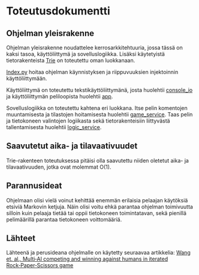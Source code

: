 # Toteutusdokumentti

## Ohjelman yleisrakenne

Ohjelman yleisrakenne noudattelee kerrosarkkitehtuuria, jossa tässä on kaksi tasoa, käyttöliittymä ja sovelluslogiikka. Lisäksi käytetyistä tietorakenteista [Trie](https://github.com/hhautajarvi/kps-tekoaly/blob/main/src/datastructures/trie.py) on toteutettu oman luokkanaan.

[Index.py](https://github.com/hhautajarvi/kps-tekoaly/blob/main/src/index.py) hoitaa ohjelman käynnistyksen ja riippuvuuksien injektoinnin käyttöliittymään.

Käyttöliittymä on toteutettu tekstikäyttöliittymänä, josta huolehtii [console_io](https://github.com/hhautajarvi/kps-tekoaly/blob/main/src/console_io.py) ja käyttöliittymän peliloopista huolehtii [app](https://github.com/hhautajarvi/kps-tekoaly/blob/main/src/app.py).

Sovelluslogiikka on toteutettu kahtena eri luokkana. Itse pelin komentojen muuntamisesta ja tilastojen hoitamisesta huolehtii [game_service](https://github.com/hhautajarvi/kps-tekoaly/blob/main/src/services/game_service.py). Taas pelin ja tietokoneen valintojen logiikasta sekä tietorakenteisiin liittyvästä tallentamisesta huolehtii [logic_service](https://github.com/hhautajarvi/kps-tekoaly/blob/main/src/services/logic_service.py).

## Saavutetut aika- ja tilavaativuudet

Trie-rakenteen toteutuksessa pitäisi olla saavutettu niiden oletetut aika- ja tilavaativuuden, jotka ovat molemmat O(1).

## Parannusideat

Ohjelmaan olisi vielä voinut kehittää enemmän erilaisia pelaajan käytöksiä etsiviä Markovin ketjuja. Näin olisi voitu ehkä parantaa ohjelman toimivuutta silloin kuin pelaaja tietää tai oppii tietokoneen toimintatavan, sekä pienillä pelimäärillä parantaa tietokoneen voittomääriä.

## Lähteet

Lähteenä ja perusideana ohjelmalle on käytetty seuraavaa artikkelia: [Wang et. al., Multi‑AI competing and winning against humans in iterated Rock‑Paper‑Scissors game](https://arxiv.org/pdf/2003.06769.pdf)

